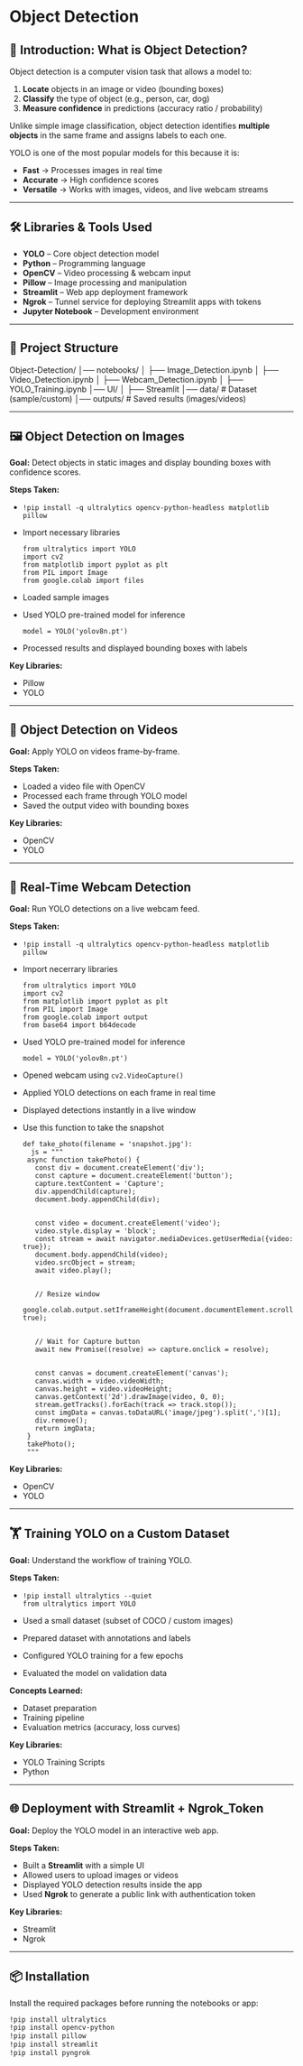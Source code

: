 # Object Detection

## 📖 Introduction: What is Object Detection?  

Object detection is a computer vision task that allows a model to:  
1. **Locate** objects in an image or video (bounding boxes)  
2. **Classify** the type of object (e.g., person, car, dog)  
3. **Measure confidence** in predictions (accuracy ratio / probability)  

Unlike simple image classification, object detection identifies **multiple objects** in the same frame and assigns labels to each one.  

YOLO is one of the most popular models for this because it is:  
- **Fast** → Processes images in real time  
- **Accurate** → High confidence scores  
- **Versatile** → Works with images, videos, and live webcam streams  

---

## 🛠️ Libraries & Tools Used  

- **YOLO** – Core object detection model  
- **Python** – Programming language  
- **OpenCV** – Video processing & webcam input  
- **Pillow** – Image processing and manipulation  
- **Streamlit** – Web app deployment framework  
- **Ngrok** – Tunnel service for deploying Streamlit apps with tokens  
- **Jupyter Notebook** – Development environment  

---

## 📂 Project Structure  
Object-Detection/
│── notebooks/
│ ├── Image_Detection.ipynb
│ ├── Video_Detection.ipynb
│ ├── Webcam_Detection.ipynb
│ ├── YOLO_Training.ipynb
│── UI/
│ ├── Streamlit 
│── data/ # Dataset (sample/custom)
│── outputs/ # Saved results (images/videos)


---

## 🖼️ Object Detection on Images  

**Goal:** Detect objects in static images and display bounding boxes with confidence scores.  

**Steps Taken:**  
- ```
  !pip install -q ultralytics opencv-python-headless matplotlib pillow
  ```

- Import necessary libraries
  ```
  from ultralytics import YOLO
  import cv2
  from matplotlib import pyplot as plt
  from PIL import Image
  from google.colab import files
  ```
  
- Loaded sample images  
- Used YOLO pre-trained model for inference
  ```
  model = YOLO('yolov8n.pt')
  ```
  
- Processed results and displayed bounding boxes with labels  

**Key Libraries:**  
- Pillow  
- YOLO  

---

## 🎥 Object Detection on Videos  

**Goal:** Apply YOLO on videos frame-by-frame.  

**Steps Taken:**  
- Loaded a video file with OpenCV  
- Processed each frame through YOLO model  
- Saved the output video with bounding boxes  

**Key Libraries:**  
- OpenCV  
- YOLO  

---

## 📡 Real-Time Webcam Detection  

**Goal:** Run YOLO detections on a live webcam feed.  

**Steps Taken:**  
- ```
  !pip install -q ultralytics opencv-python-headless matplotlib pillow
  ```
- Import necerrary libraries
  ```
  from ultralytics import YOLO
  import cv2
  from matplotlib import pyplot as plt
  from PIL import Image
  from google.colab import output
  from base64 import b64decode
  ```
  
- Used YOLO pre-trained model for inference
  ```
  model = YOLO('yolov8n.pt')
  ```

- Opened webcam using `cv2.VideoCapture()`  
- Applied YOLO detections on each frame in real time  
- Displayed detections instantly in a live window  

- Use this function to take the snapshot
  ```
  def take_photo(filename = 'snapshot.jpg'):
    js = """
   async function takePhoto() {
     const div = document.createElement('div');
     const capture = document.createElement('button');
     capture.textContent = 'Capture';
     div.appendChild(capture);
     document.body.appendChild(div);


     const video = document.createElement('video');
     video.style.display = 'block';
     const stream = await navigator.mediaDevices.getUserMedia({video: true});
     document.body.appendChild(video);
     video.srcObject = stream;
     await video.play();


     // Resize window
     google.colab.output.setIframeHeight(document.documentElement.scrollHeight, true);


     // Wait for Capture button
     await new Promise((resolve) => capture.onclick = resolve);


     const canvas = document.createElement('canvas');
     canvas.width = video.videoWidth;
     canvas.height = video.videoHeight;
     canvas.getContext('2d').drawImage(video, 0, 0);
     stream.getTracks().forEach(track => track.stop());
     const imgData = canvas.toDataURL('image/jpeg').split(',')[1];
     div.remove();
     return imgData;
   }
   takePhoto();
   """
  ```



**Key Libraries:**  
- OpenCV  
- YOLO  

---

## 🏋️ Training YOLO on a Custom Dataset  

**Goal:** Understand the workflow of training YOLO.  

**Steps Taken:**  
- ```
  !pip install ultralytics --quiet
  from ultralytics import YOLO
  ```
  
- Used a small dataset (subset of COCO / custom images)  
- Prepared dataset with annotations and labels  
- Configured YOLO training for a few epochs  
- Evaluated the model on validation data  

**Concepts Learned:**  
- Dataset preparation  
- Training pipeline  
- Evaluation metrics (accuracy, loss curves)  

**Key Libraries:**  
- YOLO Training Scripts  
- Python  

---

## 🌐 Deployment with Streamlit + Ngrok_Token   

**Goal:** Deploy the YOLO model in an interactive web app.  

**Steps Taken:**  
- Built a **Streamlit** with a simple UI  
- Allowed users to upload images or videos  
- Displayed YOLO detection results inside the app  
- Used **Ngrok** to generate a public link with authentication token  

**Key Libraries:**  
- Streamlit  
- Ngrok  

---

## 📦 Installation  

Install the required packages before running the notebooks or app:  

```bash
!pip install ultralytics
!pip install opencv-python
!pip install pillow
!pip install streamlit
!pip install pyngrok

